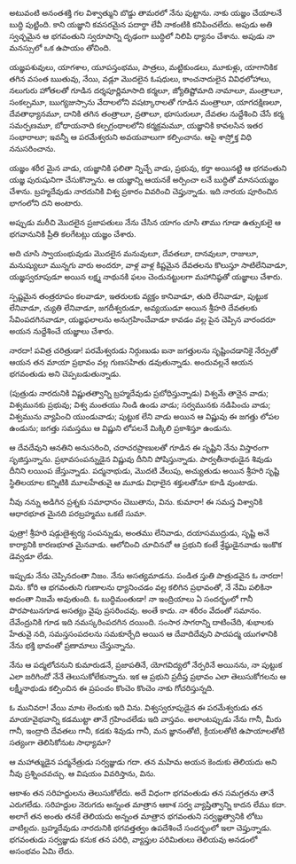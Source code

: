 ﻿అటువంటి అనంతశక్తి గల విశ్వాత్ముని బొడ్డు తామరలో నేను పుట్టాను. నాకు యజ్ఞం చేయాలనే బుద్ధి పుట్టింది. కాని యజ్ఞాని కవసరమైన పదార్థా లేవీ నాకంటికి కనిపించలేదు. అపుడు అతి స్వచ్ఛమైన ఆ భగవంతుని స్వరూపాన్ని దృఢంగా బుద్ధిలో నిలిపి ధ్యానం చేశాను. అపుడు నా మనస్సులో ఒక ఉపాయం తోచింది. 

యజ్ఞపశువులు, యాగశాల, యూపస్తంభము, పాత్రలు, మట్టికుండలు, మూకుళ్లు, యాగానికిక తగిన వసంత ఋతువు, నేయి, వడ్లూ మొదలైన ఓషధులు, కాంచనాదులైన వివిధలోహాలు, నలుగురు హోతలతో గూడిన దర్శపూర్ణిమాసాది కర్మలూ, జ్యోతిష్టోమాది నామాలూ, మంత్రాలూ, సంకల్పమూ, ఋగ్యజుస్సాను వేదాలలోని వషట్కారాలతో గూడిన మంత్రాలూ, యాగదక్షిణలూ, దేవతాధ్యానమూ, దానికి తగిన తంత్రాలూ, వ్రతాలూ, భూసురులూ, దేవతల నుద్దేశించి చేసే కర్మ సమర్పణమూ, బోధాయనాది కల్పగ్రంథాలలోని కర్మక్రమమూ, యజ్ఞానికి కావలసిన ఇతర సంభారాలూ; ఇవన్నీ ఆ పరమేశ్వరుని అవయవాలుగా కల్పించాను. ఆపై శాస్ర్తోక్త విధి ననుసరించాను. 

యజ్ఞం శరీర మైన వాడు, యజ్ఞానికి ఫలితా న్నిచ్చే వాడు, ప్రభువు, కర్తా అయినట్టి ఆ భగవంతుని యజ్ఞ పురుషునిగా చేసుకొన్నాను. ఆ యజ్ఞాన్ని ఆయనకే అర్పించా లనే బుద్ధితో మానసయజ్ఞం చేశాను. 
బ్రహ్మదేవుడు నారదునికి విశ్వ ప్రకారం వివరించి చెప్తున్నాడు. ఇది నారయ పూరించిన భాగంలోని దని అంటారు. 

అప్పుడు మరీచి మొదలైన ప్రజాపతులు నేను చేసిన యాగం చూసి తాము గూడా ఉత్సుకులై ఆ భగవానునికి ప్రీతి కలగేటట్లు యజ్ఞం చేశారు. 

అది చూసి స్వాయంభువుడు మొదలైన మనువులూ, దేవతలూ, దానవులూ, రాజులూ, మనుష్యులూ మున్నగు వారు అందరూ, వాళ్ల వాళ్ల కిష్టమైన దేవతలను కొలుస్తూ సాటిలేనివాడూ, యజ్ఞస్వరూపుడూ అయిన లక్ష్మ నాథునకి ఫలం చెందునట్టులగా మహానిష్ఠతో యజ్ఞాలు చేశారు. 

స్పష్టమైన తంత్రరూపం కలవాడూ, ఇతరులకు వ్యక్తం కానివాడూ, తుది లేనివాడూ, పుట్టుక లేనివాడూ, చ్యుతి లేనివాడూ, జగదీశ్వరుడూ, అవ్యయుడూ అయిన శ్రీహరి దేవతలకు సేవింపదగినవాడూ, యజ్ఞఫలాలను అనుగ్రహించేవాడూ కావడం వల్ల పైన చెప్పిన వారందరూ అయన నుద్దేశించే యజ్ఞాలు చేశారు. 

నారదా! పవిత్ర చరిత్రుడా! పరమేశ్వరుడు నిర్గుణుడు ఐనా జగత్తులను సృష్టించడానికై నేర్పుతో ఆయన తన మాయా ప్రభావం వల్ల గుణసహితు డవుతున్నాడు. అందువల్లనే ఆయన భగవంతుడు అని చెప్పబడుతున్నాడు. 

(పుత్రుడు నారదునికి విష్ణుతత్వాన్ని బ్రహ్మదేవుడు ప్రబోధిస్తున్నాడు) విశ్వమే తానైన వాడు; విశ్వమునకు ప్రభువు; విశ్వ మంతయు నిండి ఉండు వాడు; సర్వమునకు నడిపించు వాడు; విశ్వమును వ్యాపించి యుండువాడు; పుట్టుక లేని వాడు అయిన ఆ విష్ణువు ఈ జగత్తు లోపల ఉండును; జగత్తు సమస్తము ఆ విష్ణుని లోపలనే మిక్కిలి ప్రకాశిస్తూ ఉండును. 

ఆ దేవదేవుని ఆనతిని అనుసరించి, చరాచరప్రాణులతో గూడిన ఈ సృష్టిని నేను విస్తారంగా సృజిస్తున్నాను. ప్రభావసంపన్నుడైన విష్ణువు దీనిని పోషిస్తున్నాడు. పార్వతీనాథుడైన శివుడు దీనిని లయింప జేస్తున్నాడు. పద్మనాభుడు, మొదటి వేలుపు, అచ్యుతుడు అయిన శ్రీహరి సృష్టి స్థితిలయాల కన్నిటికి మూలహేతువై ఆ మూడు విధాలైన శక్తులతోనూ కూడి వుంటాడు. 

నీవు నన్ను అడిగిన ప్రశ్నకు సమాధానం చెబుతాను, విను. కుమారా! ఈ సమస్త విశ్వానికి ఆధారభూత మైనది పరబ్రహ్మము ఒకటే సుమా. 

ఫుత్రా! శ్రీహరి షడ్గుణైశ్వర్య సంపన్నుడు, అంతము లేనివాడు, దయాసముద్రుడు, సృష్టి అనే కార్యానికి కారణభూత మైనవాడు. ఆలోచించి చూచినచో ఆ ప్రభుని కంటే శ్రేష్ఠుడైనవాడు ఇంకొక డెవ్వడూ లేడు. 

ఇప్పుడు నేను చెప్పినదంతా నిజం. నేను అసత్యమాడను. పండిత స్తుతి పాత్రుడవైన ఓ నారదా! విను. కోరి ఆ భగవంతుని గుణాలను ధ్యానించడం వల్ల కలిగిన ప్రభావంతో, నే నేమి పలికినా అదంతా నిజమే అవుతుంది. ఓ బుద్ధిమంతుడా! నా ఇంద్రియాలు ఏ సందర్భంలో గానీ పొరపాటునగూడ అసత్యం వైపు ప్రసరించవు. అంతే కాదు. నా శరీరం వేదంతో సమానం. దేవేంద్రునికి గూడ ఇది నమస్కరింపదగిన దయింది. సంసార సాగరాన్ని దాటించేది, శుభాలకు హేతువై నది, సమస్తసంపదలను సమకూర్చేది అయిన ఆ దేవాదిదేవుని పాదపద్మ యుగళానికి నేను భక్తి భావంతో ప్రణామాలు చేస్తున్నాను. 

నేను ఆ పద్మలోచనుని కుమారుడనే, ప్రజాపతినే, యోగవిద్యలో నేర్పరినే అయినను, నా పుట్టుక ఎలా జరిగిందో నేనే తెలుసుకోలేకున్నాను. ఇక ఆ ప్రభుని ప్రదీప్త ప్రభావం ఎలా తెలుసుకోగలను ఆ లక్ష్మీనాథుడు కల్పించిన ఈ ప్రపంచం కొంచెం కొంచెం నాకు గోచరిస్తున్నది. 

ఓ మునివరా! వేయి మాట లెందుకు ఇది విను. విశ్వస్వరూపుడైన ఈ పరమేశ్వరుడు తన మాయావైభవాన్ని కడముట్టా తానే గ్రహించలేడు ఇది వాస్తవం. అలాంటప్పుడు నేను గానీ, మీరు గానీ, ఇంద్రాది దేవతలు గానీ, కడకు శివుడు గానీ, మన జ్ఞానంతోటి, క్రియలతోటి ఉపాయాలతోటి సత్యంగా తెలిసికోనుట సాధ్యామా? 

ఆ మహాత్ముడైన పద్మనేత్రుడు సర్వజ్ఞుడు గదా. తన మహిమ అయన కెందుకు తెలియదు అని నీవు ప్రశ్నించవచ్చు. ఆ విషయం వివరిస్తాను, విను. 

ఆకాశం తన సరిహద్దులను తెలుసుకోలేదు. అదే విధంగా భగవంతుడు తన సమగ్రతను తానే ఎరుగలేడు. సరిహద్దుల నెరుగదు అన్నంత మాత్రాన ఆకాశ సర్వ వ్యాప్తిత్వాన్ని కాదన లేము కదా. అలాగే తన అంతు తనకే తెలియదు అన్నంత మాత్రాన భగవంతుని సర్వజ్ఞత్వానికి లోటు వాటిల్లదు. 
బ్రహ్మదేవుడు నారదునికి భగవత్తత్వం ఉపదేశించే సందర్భంలో ఇలా చెప్తున్నాడు. భగవంతుడు సర్వజ్ఞుడు కనుక తన పరిధి, వ్యాప్తుల పరిమితులు తెలియవు అనడంలో అసంభవం ఏమి లేదు. 

